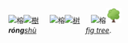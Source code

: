 <img height=30 alt=榕 src="https://f.2cn.cn/hanzi/svg/6995.svg">[<img class=a height=30 alt=樹 src="https://f.2cn.cn/hanzi/svg/6A39.svg">]()
　
<img height=30 alt=榕 src="https://f.2cn.cn/hanzi/svg/6995.svg">[<img class=a height=30 alt=树 src="https://f.2cn.cn/hanzi/svg/6811.svg">]()
　
<img height=30 alt=榕 src="https://lessesity.com/language/img/fruits/fig.svg">[<img class=a height=30 alt=树 src="https://raw.githubusercontent.com/googlefonts/noto-emoji/main/svg/emoji_u1f333.svg">]()   
***róng**[shù]()*　　　　　　　*[fig tree](https://www.google.com/search?tbm=isch&q=fig%20tree)*.
<!--
>
>>### `熔`[`化`]()　`熔`[`化`]()　<sub><img height="32" src="https://keyboard.cool/assets/NotoEmoji/emoji_u1f525.svg"/><img height="32" src="https://keyboard.cool/assets/Twemoji/1f503.svg"/></sub>
>>***róng**[huà]()*　　　*[melt (minerals)](https://www.google.com/search?tbm=isch&q=melt+steel)*.


-->

